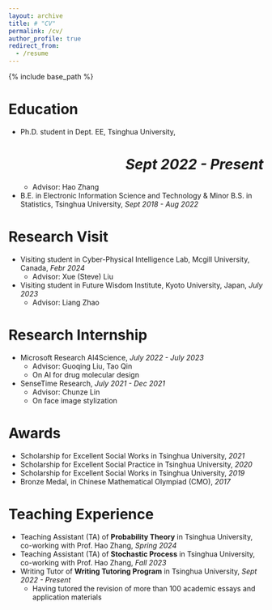 ```yaml
---
layout: archive
title: # "CV"
permalink: /cv/
author_profile: true
redirect_from:
  - /resume
---
```


{% include base_path %}

Education
======
* Ph.D. student in Dept. EE, Tsinghua University, <h1 style="text-align:right">_Sept 2022 - Present_ </h1>
  * Advisor: Hao Zhang
* B.E. in Electronic Information Science and Technology & Minor B.S. in Statistics, Tsinghua University, _Sept 2018 - Aug 2022_

# Research Visit

- Visiting student in Cyber-Physical Intelligence Lab, Mcgill University, Canada, _Febr 2024_
  - Advisor: Xue (Steve) Liu
- Visiting student in Future Wisdom Institute, Kyoto University, Japan, _July 2023_
  - Advisor: Liang Zhao

Research Internship
======

* Microsoft Research AI4Science, _July 2022 - July 2023_
  * Advisor: Guoqing Liu, Tao Qin
  * On AI for drug molecular design
* SenseTime Research, _July 2021 - Dec 2021_
  * Advisor: Chunze Lin
  * On face image stylization

Awards
======
* Scholarship for Excellent Social Works in Tsinghua University, _2021_
* Scholarship for Excellent Social Practice in Tsinghua University, _2020_
* Scholarship for Excellent Social Works in Tsinghua University, _2019_
* Bronze Medal, in Chinese Mathematical Olympiad (CMO), _2017_

Teaching Experience
======
* Teaching Assistant (TA) of **Probability Theory** in Tsinghua University, co-working with Prof. Hao Zhang, _Spring 2024_
* Teaching Assistant (TA) of **Stochastic Process** in Tsinghua University, co-working with Prof. Hao Zhang, _Fall 2023_
* Writing Tutor of **Writing Tutoring Program** in Tsinghua University, _Sept 2022 - Present_
  * Having tutored the revision of more than 100 academic essays and application materials

